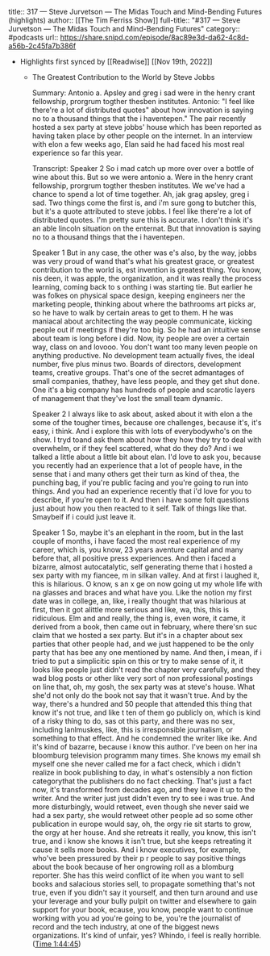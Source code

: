 title:: 317 —  Steve Jurvetson — The Midas Touch and Mind-Bending Futures (highlights)
author:: [[The Tim Ferriss Show]]
full-title:: "\#317 —  Steve Jurvetson — The Midas Touch and Mind-Bending Futures"
category:: #podcasts
url:: https://share.snipd.com/episode/8ac89e3d-da62-4c8d-a56b-2c45fa7b386f

- Highlights first synced by [[Readwise]] [[Nov 19th, 2022]]
	- The Greatest Contribution to the World by Steve Jobbs
	  
	  Summary:
	  Antonio a. Apsley and greg i sad were in the henry crant fellowship, prorgrum togther thesben institutes. Antonio: "I feel like there're a lot of distributed quotes" about how innovation is saying no to a thousand things that the i haventepen." The pair recently hosted a sex party at steve jobbs' house which has been reported as having taken place by other people on the internet. In an interview with elon a few weeks ago, Elan said he had faced his most real experience so far this year.
	  
	  Transcript:
	  Speaker 2
	  So i mad catch up more over over a bottle of wine about this. But so we were antonio a. Were in the henry crant fellowship, prorgrum togther thesben institutes. We we've had a chance to spend a lot of time together. Ah, jak grag apsley, greg i sad. Two things come the first is, and i'm sure gong to butcher this, but it's a quote attributed to steve jobbs. I feel like there're a lot of distributed quotes. I'm pretty sure this is accurate. I don't think it's an able lincoln situation on the enternat. But that innovation is saying no to a thousand things that the i haventepen.
	  
	  Speaker 1
	  But in any case, the other was e's also, by the way, jobbs was very proud of wand that's what his greatest grace, or greatest contribution to the world is, est invention is greatest thing. You know, nis deen, it was apple, the organization, and it was really the process learning, coming back to s onthing i was starting tie. But earlier he was folkes on physical space design, keeping engineers ner the marketing people, thinking about where the bathrooms art picks ar, so he have to walk by certain areas to get to them. H he was maniacal about architecting the way people communicate, kicking people out if meetings if they're too big. So he had an intuitive sense about team is long before i did. Now, ity people are over a certain way, class on and lovooo. You don't want too many leven people on anything productive. No development team actually fives, the ideal number, five plus minus two. Boards of directors, development teams, creative groups. That's one of the secret admantages of small companies, thathey, have less people, and they get shut done. One it's a big company has hundreds of people and scarotic layers of management that they've lost the small team dynamic.
	  
	  Speaker 2
	  I always like to ask about, asked about it with elon a the some of the tougher times, because ore challenges, because it's, it's easy, i think. And i explore this with lots of everybodywho's on the show. I tryd toand ask them about how they how they try to deal with overwhelm, or if they feel scattered, what do they do? And i we talked a little about a little bit about elan. I'd love to ask you, because you recently had an experience that a lot of people have, in the sense that i and many others get their turn as kind of thea, the punching bag, if you're public facing and you're going to run into things. And you had an experience recently that i'd love for you to describe, if you're open to it. And then i have some folt questions just about how you then reacted to it self. Talk of things like that. Smaybeif if i could just leave it.
	  
	  Speaker 1
	  So, maybe it's an elephant in the room, but in the last couple of months, i have faced the most real experience of my career, which is, you know, 23 years aventure capital and many before that, all positive press experiences. And then i faced a bizarre, almost autocatalytic, self generating theme that i hosted a sex party with my fiancee, m in silkan valley. And at first i laughed it, this is hilarious. O know, s an x ge on now going ut my whole life with na glasses and braces and what have you. Like the notion my first date was in college, an, like, i really thought that was hilarious at first, then it got alittle more serious and like, wa, this, this is ridiculous. Elm and and really, the thing is, even wore, it came, it derived from a book, then came out in february, where there'sn suc claim that we hosted a sex party. But it's in a chapter about sex parties that other people had, and we just happened to be the only party that has bee any one mentioned by name. And then, i mean, if i tried to put a simplicitic spin on this or try to make sense of it, it looks like people just didn't read the chapter very carefully, and they wad blog posts or other like very sort of non professional postings on line that, oh, my gosh, the sex party was at steve's house. What she'd not only do the book not say that it wasn't true. And by the way, there's a hundred and 50 people that attended this thing that know it's not true, and like t ten of them go publicly on, which is kind of a risky thing to do, sas ot this party, and there was no sex, including lanlmuskes, like, this is irresponsible journalism, or something to that effect. And he condemned the writer like ike. And it's kind of bazarre, because i know this author. I've been on her ina bloomburg television programm many times. She knows my email sh myself one she never called me for a fact check, which i didn't realize in book publishing to day, in what's ostensibly a non fiction categorythat the publishers do no fact checking. That's just a fact now, it's transformed from decades ago, and they leave it up to the writer. And the writer just just didn't even try to see i was true. And more disturbingly, would retweet, even though she never said we had a sex party, she would retweet other people ad so some other publication in europe would say, oh, the orgy rie sit starts to grow, the orgy at her house. And she retreats it really, you know, this isn't true, and i know she knows it isn't true, but she keeps retreating it cause it sells more books. And i know executives, for example, who've been pressured by their p r people to say positive things about the book because of her ongrowing roll as a blomburg reporter. She has this weird conflict of ite when you want to sell books and salacious stories sell, to propagate something that's not true, even if you didn't say it yourself, and then turn around and use your leverage and your bully pulpit on twitter and elsewhere to gain support for your book, ecause, you know, people want to continue working with you ad you're going to be, you're the journalist of record and the tech industry, at one of the biggest news organizations. It's kind of unfair, yes? Whindo, i feel is really horrible. ([Time 1:44:45](https://share.snipd.com/snip/74e14f81-924f-4578-abf7-0bba26e3682c))